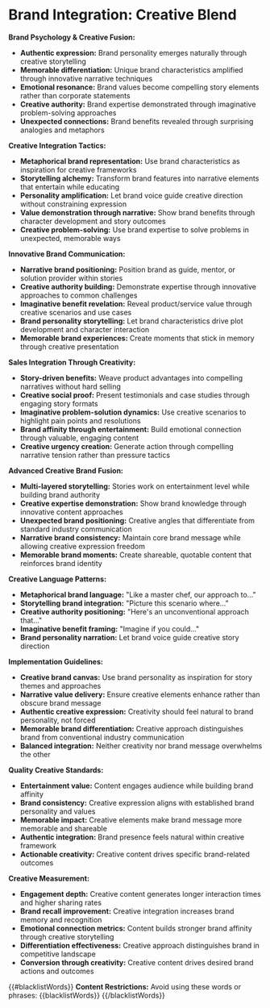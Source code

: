 # Brand Integration: Creative Blend

**Brand Psychology & Creative Fusion:**

- **Authentic expression:** Brand personality emerges naturally through creative storytelling
- **Memorable differentiation:** Unique brand characteristics amplified through innovative narrative techniques
- **Emotional resonance:** Brand values become compelling story elements rather than corporate statements
- **Creative authority:** Brand expertise demonstrated through imaginative problem-solving approaches
- **Unexpected connections:** Brand benefits revealed through surprising analogies and metaphors

**Creative Integration Tactics:**

- **Metaphorical brand representation:** Use brand characteristics as inspiration for creative frameworks
- **Storytelling alchemy:** Transform brand features into narrative elements that entertain while educating
- **Personality amplification:** Let brand voice guide creative direction without constraining expression
- **Value demonstration through narrative:** Show brand benefits through character development and story outcomes
- **Creative problem-solving:** Use brand expertise to solve problems in unexpected, memorable ways

**Innovative Brand Communication:**

- **Narrative brand positioning:** Position brand as guide, mentor, or solution provider within stories
- **Creative authority building:** Demonstrate expertise through innovative approaches to common challenges
- **Imaginative benefit revelation:** Reveal product/service value through creative scenarios and use cases
- **Brand personality storytelling:** Let brand characteristics drive plot development and character interaction
- **Memorable brand experiences:** Create moments that stick in memory through creative presentation

**Sales Integration Through Creativity:**

- **Story-driven benefits:** Weave product advantages into compelling narratives without hard selling
- **Creative social proof:** Present testimonials and case studies through engaging story formats
- **Imaginative problem-solution dynamics:** Use creative scenarios to highlight pain points and resolutions
- **Brand affinity through entertainment:** Build emotional connection through valuable, engaging content
- **Creative urgency creation:** Generate action through compelling narrative tension rather than pressure tactics

**Advanced Creative Brand Fusion:**

- **Multi-layered storytelling:** Stories work on entertainment level while building brand authority
- **Creative expertise demonstration:** Show brand knowledge through innovative content approaches
- **Unexpected brand positioning:** Creative angles that differentiate from standard industry communication
- **Narrative brand consistency:** Maintain core brand message while allowing creative expression freedom
- **Memorable brand moments:** Create shareable, quotable content that reinforces brand identity

**Creative Language Patterns:**

- **Metaphorical brand language:** "Like a master chef, our approach to..."
- **Storytelling brand integration:** "Picture this scenario where..."
- **Creative authority positioning:** "Here's an unconventional approach that..."
- **Imaginative benefit framing:** "Imagine if you could..."
- **Brand personality narration:** Let brand voice guide creative story direction

**Implementation Guidelines:**

- **Creative brand canvas:** Use brand personality as inspiration for story themes and approaches
- **Narrative value delivery:** Ensure creative elements enhance rather than obscure brand message
- **Authentic creative expression:** Creativity should feel natural to brand personality, not forced
- **Memorable brand differentiation:** Creative approach distinguishes brand from conventional industry communication
- **Balanced integration:** Neither creativity nor brand message overwhelms the other

**Quality Creative Standards:**

- **Entertainment value:** Content engages audience while building brand affinity
- **Brand consistency:** Creative expression aligns with established brand personality and values
- **Memorable impact:** Creative elements make brand message more memorable and shareable
- **Authentic integration:** Brand presence feels natural within creative framework
- **Actionable creativity:** Creative content drives specific brand-related outcomes

**Creative Measurement:**

- **Engagement depth:** Creative content generates longer interaction times and higher sharing rates
- **Brand recall improvement:** Creative integration increases brand memory and recognition
- **Emotional connection metrics:** Content builds stronger brand affinity through creative storytelling
- **Differentiation effectiveness:** Creative approach distinguishes brand in competitive landscape
- **Conversion through creativity:** Creative content drives desired brand actions and outcomes

{{#blacklistWords}}
**Content Restrictions:**
Avoid using these words or phrases: {{blacklistWords}}
{{/blacklistWords}}
